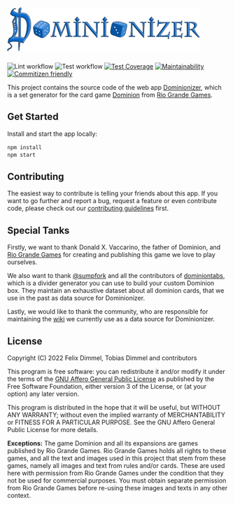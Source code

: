 # ![Dominionizer](/src/assets/logo/logo.svg)

![Lint workflow](https://github.com/GagaMen/dominionizer/actions/workflows/run-linters.yml/badge.svg)
![Test workflow](https://github.com/GagaMen/dominionizer/actions/workflows/run-tests.yml/badge.svg)
[![Test Coverage](https://api.codeclimate.com/v1/badges/a4e86861e7f074d736f3/test_coverage)](https://codeclimate.com/github/GagaMen/dominionizer/test_coverage)
[![Maintainability](https://api.codeclimate.com/v1/badges/a4e86861e7f074d736f3/maintainability)](https://codeclimate.com/github/GagaMen/dominionizer/maintainability)
[![Commitizen friendly](https://img.shields.io/badge/commitizen-friendly-brightgreen.svg)](http://commitizen.github.io/cz-cli/)

This project contains the source code of the web app [Dominionizer](https://dominionizer.app/), which is a set generator for the card game [Dominion](<https://en.wikipedia.org/wiki/Dominion_(card_game)>) from [Rio Grande Games](https://www.riograndegames.com/).

## Get Started

Install and start the app locally:

```bash
npm install
npm start
```

## Contributing

The easiest way to contribute is telling your friends about this app. If you want to go further and report a bug, request a feature or even contribute code, please check out our [contributing guidelines](/CONTRIBUTING.md) first.

## Special Tanks

Firstly, we want to thank Donald X. Vaccarino, the father of Dominion, and [Rio Grande Games](https://www.riograndegames.com/) for creating and publishing this game we love to play ourselves.

We also want to thank [@sumpfork](https://github.com/sumpfork) and all the contributors of [dominiontabs](https://github.com/sumpfork/dominiontabs), which is a divider generator you can use to build your custom Dominion box. They maintain an exhaustive dataset about all dominion cards, that we use in the past as data source for Dominionizer.

Lastly, we would like to thank the community, who are responsible for maintaining the [wiki](http://wiki.dominionstrategy.com/) we currently use as a data source for Dominionizer.

## License

Copyright (C) 2022 Felix Dimmel, Tobias Dimmel and contributors

This program is free software: you can redistribute it and/or modify it under the terms of the [GNU Affero General Public License](/LICENSE) as published by the Free Software Foundation, either version 3 of the License, or (at your option) any later version.

This program is distributed in the hope that it will be useful, but WITHOUT ANY WARRANTY; without even the implied warranty of MERCHANTABILITY or FITNESS FOR A PARTICULAR PURPOSE. See the GNU Affero General Public License for more details.

**Exceptions:** The game Dominion and all its expansions are games published by Rio Grande Games. Rio Grande Games holds all rights to these games, and all the text and images used in this project that stem from these games, namely all images and text from rules and/or cards. These are used here with permission from Rio Grande Games under the condition that they not be used for commercial purposes. You must obtain separate permission from Rio Grande Games before re-using these images and texts in any other context.
